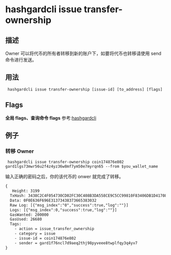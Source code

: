 # hashgardcli issue transfer-ownership

## 描述
Owner 可以将代币的所有者转移到新的账户下，如要将代币也转移请使用 send 命令进行发送。

## 用法
```shell
 hashgardcli issue transfer-ownership [issue-id] [to_address] [flags]
```
## Flags

**全局 flags、查询命令 flags** 参考:[hashgardcli](../README.md)

## 例子

### 转移 Owner
```shell
 hashgardcli issue transfer-ownership coin174876e802 gard1lgs73mwr56u2f4z4yz36w8mf7ym50e7myrqn65 --from $you_wallet_name
```
输入正确的密码之后，你的该代币的 onwer 就完成了转移。
```txt
{
   Height: 3199
  TxHash: 3438C2C4F054730CD02FC30C408B3DA558CE9C5CC99810F83406DB1D41708CC9
  Data: 0F0E636F696E31373438373665383032
  Raw Log: [{"msg_index":"0","success":true,"log":""}]
  Logs: [{"msg_index":0,"success":true,"log":""}]
  GasWanted: 200000
  GasUsed: 26680
  Tags:
    - action = issue_transfer_ownership
    - category = issue
    - issue-id = coin174876e802
    - sender = gard1f76ncl7d9aeq2thj98pyveee8twplfqy3q4yv7
}
```
